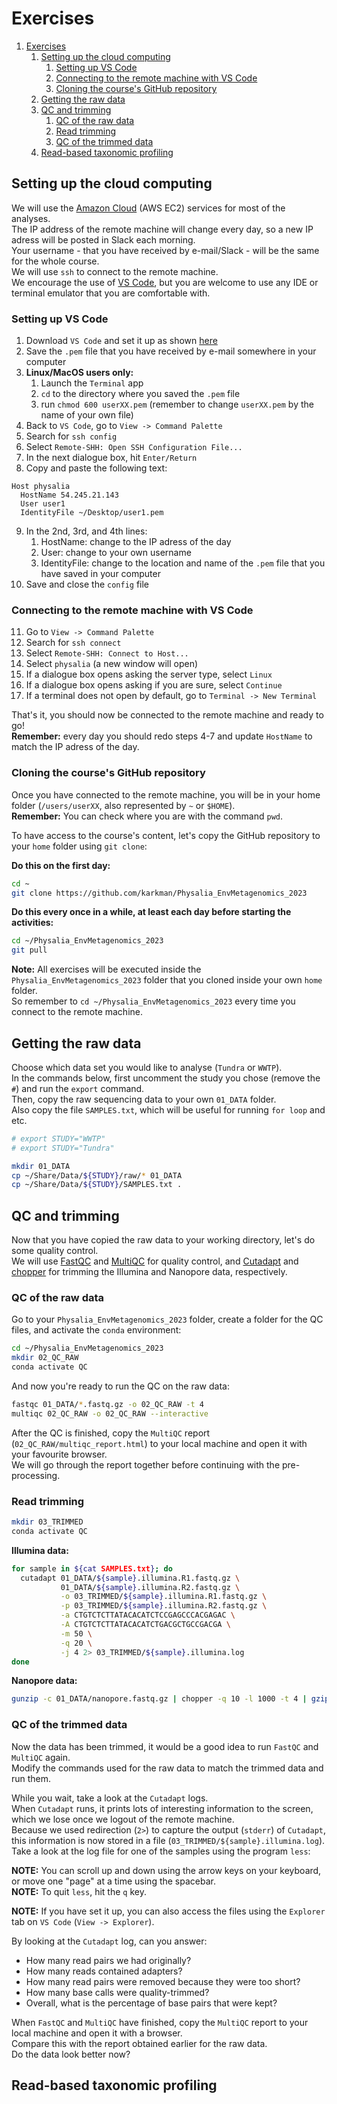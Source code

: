 # Exercises

1. [Exercises](#exercises)
   1. [Setting up the cloud computing](#setting-up-the-cloud-computing)
      1. [Setting up VS Code](#setting-up-vs-code)
      2. [Connecting to the remote machine with VS Code](#connecting-to-the-remote-machine-with-vs-code)
      3. [Cloning the course's GitHub repository](#cloning-the-courses-github-repository)
   2. [Getting the raw data](#getting-the-raw-data)
   3. [QC and trimming](#qc-and-trimming)
      1. [QC of the raw data](#qc-of-the-raw-data)
      2. [Read trimming](#read-trimming)
      3. [QC of the trimmed data](#qc-of-the-trimmed-data)
   4. [Read-based taxonomic profiling](#read-based-taxonomic-profiling)

## Setting up the cloud computing

We will use the [Amazon Cloud](https://aws.amazon.com/ec2/) (AWS EC2) services for most of the analyses.  
The IP address of the remote machine will change every day, so a new IP adress will be posted in Slack each morning.  
Your username - that you have received by e-mail/Slack - will be the same for the whole course.  
We will use `ssh` to connect to the remote machine.  
We encourage the use of [VS Code](https://code.visualstudio.com/Download), but you are welcome to use any IDE or terminal emulator that you are comfortable with.  

### Setting up VS Code

1. Download `VS Code` and set it up as shown [here](Lectures/course-outline-and-practical-info.pdf)  
2. Save the `.pem` file that you have received by e-mail somewhere in your computer  
3. **Linux/MacOS users only:**  
   1. Launch the `Terminal` app  
   2. `cd` to the directory where you saved the `.pem` file
   3. run `chmod 600 userXX.pem` (remember to change `userXX.pem` by the name of your own file)
4. Back to `VS Code`, go to `View -> Command Palette`  
5. Search for `ssh config`  
6. Select `Remote-SHH: Open SSH Configuration File...`  
7. In the next dialogue box, hit `Enter/Return`
8. Copy and paste the following text:

```
Host physalia
  HostName 54.245.21.143
  User user1
  IdentityFile ~/Desktop/user1.pem
```

9. In the 2nd, 3rd, and 4th lines:  
   1. HostName: change to the IP adress of the day
   2. User: change to your own username
   3. IdentityFile: change to the location and name of the `.pem` file that you have saved in your computer 
10. Save and close the `config` file

### Connecting to the remote machine with VS Code

11. Go to `View -> Command Palette`
12. Search for `ssh connect`
13. Select `Remote-SHH: Connect to Host...`
14. Select `physalia` (a new window will open)
15. If a dialogue box opens asking the server type, select `Linux`
16. If a dialogue box opens asking if you are sure, select `Continue`
17. If a terminal does not open by default, go to `Terminal -> New Terminal`

That's it, you should now be connected to the remote machine and ready to go!  
**Remember:** every day you should redo steps 4-7 and update `HostName` to match the IP adress of the day.  

### Cloning the course's GitHub repository

Once you have connected to the remote machine, you will be in your home folder (`/users/userXX`, also represented by `~` or `$HOME`).  
**Remember:** You can check where you are with the command `pwd`.  

To have access to the course's content, let's copy the GitHub repository to your `home` folder using `git clone`:

**Do this on the first day:** 

```bash
cd ~
git clone https://github.com/karkman/Physalia_EnvMetagenomics_2023
```

**Do this every once in a while, at least each day before starting the activities:**  

```bash
cd ~/Physalia_EnvMetagenomics_2023
git pull
```

**Note:** All exercises will be executed inside the `Physalia_EnvMetagenomics_2023` folder that you cloned inside your own `home` folder.  
So remember to `cd ~/Physalia_EnvMetagenomics_2023` every time you connect to the remote machine.  

## Getting the raw data

Choose which data set you would like to analyse (`Tundra` or `WWTP`).  
In the commands below, first uncomment the study you chose (remove the `#`) and run the `export` command.  
Then, copy the raw sequencing data to your own `01_DATA` folder.  
Also copy the file `SAMPLES.txt`, which will be useful for running `for loop` and etc.  

```bash
# export STUDY="WWTP"
# export STUDY="Tundra"

mkdir 01_DATA
cp ~/Share/Data/${STUDY}/raw/* 01_DATA
cp ~/Share/Data/${STUDY}/SAMPLES.txt .
```

## QC and trimming

Now that you have copied the raw data to your working directory, let's do some quality control.  
We will use [FastQC](https://www.bioinformatics.babraham.ac.uk/projects/fastqc) and [MultiQC](https://multiqc.info/) for quality control, and [Cutadapt](https://cutadapt.readthedocs.io/en/stable/) and [chopper](https://github.com/wdecoster/chopper) for trimming the Illumina and Nanopore data, respectively.  

### QC of the raw data

Go to your `Physalia_EnvMetagenomics_2023` folder, create a folder for the QC files, and activate the `conda` environment:  

```bash
cd ~/Physalia_EnvMetagenomics_2023
mkdir 02_QC_RAW
conda activate QC
```

And now you're ready to run the QC on the raw data:

```bash
fastqc 01_DATA/*.fastq.gz -o 02_QC_RAW -t 4
multiqc 02_QC_RAW -o 02_QC_RAW --interactive
```

After the QC is finished, copy the `MultiQC` report (`02_QC_RAW/multiqc_report.html`) to your local machine and open it with your favourite browser.  
We will go through the report together before continuing with the pre-processing.

### Read trimming

```bash
mkdir 03_TRIMMED
conda activate QC
```

**Illumina data:**  

```bash
for sample in ${cat SAMPLES.txt}; do
  cutadapt 01_DATA/${sample}.illumina.R1.fastq.gz \
           01_DATA/${sample}.illumina.R2.fastq.gz \
           -o 03_TRIMMED/${sample}.illumina.R1.fastq.gz \
           -p 03_TRIMMED/${sample}.illumina.R2.fastq.gz \
           -a CTGTCTCTTATACACATCTCCGAGCCCACGAGAC \
           -A CTGTCTCTTATACACATCTGACGCTGCCGACGA \
           -m 50 \
           -q 20 \
           -j 4 2> 03_TRIMMED/${sample}.illumina.log
done
```

**Nanopore data:**  

```bash
gunzip -c 01_DATA/nanopore.fastq.gz | chopper -q 10 -l 1000 -t 4 | gzip > 03_TRIMMED/nanopore.fastq.gz
```

### QC of the trimmed data

Now the data has been trimmed, it would be a good idea to run `FastQC` and `MultiQC` again.  
Modify the commands used for the raw data to match the trimmed data and run them.  

While you wait, take a look at the `Cutadapt` logs.  
When `Cutadapt` runs, it prints lots of interesting information to the screen, which we lose once we logout of the remote machine.  
Because we used redirection (`2>`) to capture the output (`stderr`) of `Cutadapt`, this information is now stored in a file (`03_TRIMMED/${sample}.illumina.log`).  
Take a look at the log file for one of the samples using the program `less`:  

**NOTE:** You can scroll up and down using the arrow keys on your keyboard, or move one "page" at a time using the spacebar.  
**NOTE:** To quit `less`, hit the `q` key.

**NOTE:** If you have set it up, you can also access the files using the `Explorer` tab on `VS Code` (`View -> Explorer`).  

By looking at the `Cutadapt` log, can you answer:  
- How many read pairs we had originally?  
- How many reads contained adapters?  
- How many read pairs were removed because they were too short?  
- How many base calls were quality-trimmed?  
-  Overall, what is the percentage of base pairs that were kept?  

When `FastQC` and `MultiQC` have finished, copy the `MultiQC` report to your local machine and open it with a browser.  
Compare this with the report obtained earlier for the raw data.  
Do the data look better now?  

## Read-based taxonomic profiling